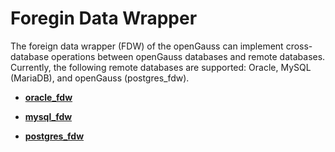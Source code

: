 # Foregin Data Wrapper<a name="EN-US_TOPIC_0272283425"></a>

The foreign data wrapper \(FDW\) of the openGauss can implement cross-database operations between openGauss databases and remote databases. Currently, the following remote databases are supported: Oracle, MySQL \(MariaDB\), and openGauss \(postgres\_fdw\).

-   **[oracle\_fdw](oracle_fdw.md)**  

-   **[mysql\_fdw](mysql_fdw.md)**  

-   **[postgres\_fdw](postgres_fdw.md)**  


